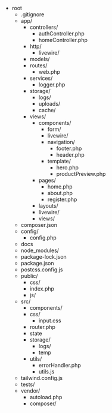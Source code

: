 - root
    - .gitignore
    - app/
        - controllers/
            - authController.php
            - homeController.php
        - http/
            - livewire/
        - models/
        - routes/
            - web.php
        - services/
            - logger.php
        - storage/
            - logs/
            - uploads/
            - cache/
        - views/
            - components/
                - form/
                - livewire/
                - navigation/
                    - footer.php
                    - header.php
                - template/
                    - hero.php
                    - productPreview.php
            - pages/
                - home.php
                - about.php
                - register.php
            - layouts/
            - livewire/
            - views/
    - composer.json
    - config/
        - config.php
    - docs
    - node_modules/
    - package-lock.json
    - package.json
    - postcss.config.js
    - public/
        - css/
        - index.php
        - js/
    - src/
        - components/
        - css/
            - input.css
        - router.php
        - state
        - storage/
            - logs/
            - temp
        - utils/
            - errorHandler.php
            - utils.js
    - tailwind.config.js
    - tests/
    - vendor/
        - autoload.php
        - composer/